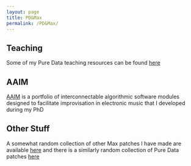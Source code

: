 ```yaml
---
layout: page
title: PD&Max
permalink: /PD&Max/
---
```

## Teaching
Some of my Pure Data teaching resources can be found [here](https://github.com/simohnf/AUD6204_PD_Resources)

## AAIM
[AAIM](/AAIM/) is a portfolio of interconnectable algorithmic software modules designed to facilitate improvisation in electronic music that I developed during my PhD

## Other Stuff
A somewhat random collection of other Max patches I have made are available [here](https://github.com/simohnf/MaxMSP_Stuff) and there is a similarly random collection of Pure Data patches [here](https://github.com/simohnf/PD_Stuff)
